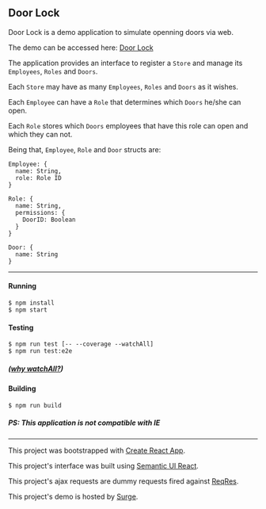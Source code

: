 ## Door Lock


Door Lock is a demo application to simulate openning doors via web.

The demo can be accessed here: [Door Lock](http://door-lock.surge.sh/)

The application provides an interface to register a `Store` and manage its `Employees`, `Roles` and `Doors`. 

Each `Store` may have as many `Employees`, `Roles` and `Doors` as it wishes.

Each `Employee` can have a `Role` that determines which `Doors` he/she can open.

Each `Role` stores which `Doors` employees that have this role can open and which they can not.

Being that, `Employee`, `Role` and `Door` structs are:

```
Employee: {
  name: String,
  role: Role ID
}
```

```
Role: {
  name: String,
  permissions: {
    DoorID: Boolean
  }
}
```

```
Door: {
  name: String
}
```

----

#### Running
```
$ npm install
$ npm start
```

#### Testing
```
$ npm run test [-- --coverage --watchAll]
$ npm run test:e2e
```
##### ([why watchAll?](https://github.com/facebook/create-react-app/issues/6888))

#### Building
```
$ npm run build
```

##### PS: This application is not compatible with IE

----
This project was bootstrapped with [Create React App](https://github.com/facebook/create-react-app).

This project's interface was built using [Semantic UI React](https://react.semantic-ui.com/).

This project's ajax requests are dummy requests fired against [ReqRes](https://reqres.in).

This project's demo is hosted by [Surge](https://surge.sh/).
